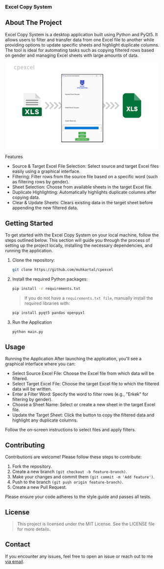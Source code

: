 ### Excel Copy System

## About The Project

Excel Copy System is a desktop application built using Python and PyQt5. It allows users to filter and transfer data from one Excel file to another while providing options to update specific sheets and highlight duplicate columns. The tool is ideal for automating tasks such as copying filtered rows based on gender and managing Excel sheets with large amounts of data.

![alt text](images/mainPage.png)

Features

- Source & Target Excel File Selection: Select source and target Excel files easily using a graphical interface.
- Filtering: Filter rows from the source file based on a specific word (such as filtering rows by gender).
- Sheet Selection: Choose from available sheets in the target Excel file.
- Duplicate Highlighting: Automatically highlights duplicate columns after copying data.
- Clear & Update Sheets: Clears existing data in the target sheet before appending the new filtered data.

## Getting Started

To get started with the Excel Copy System on your local machine, follow the steps outlined below. This section will guide you through the process of setting up the project locally, installing the necessary dependencies, and running the application.

1. Clone the repository:
   ```sh
   git clone https://github.com/muhkartal/cpexcel
   ```
2. Install the required Python packages:

   ```sh
   pip install -r requirements.txt
   ```

   > If you do not have a `requirements.txt file`, manually install the required libraries with:

   ```sh
   pip install pyqt5 pandas openpyxl
   ```

3. Run the Application
   ```sh
   python main.py
   ```

## Usage

Running the Application
After launching the application, you'll see a graphical interface where you can:

- Select Source Excel File: Choose the Excel file from which data will be filtered.
- Select Target Excel File: Choose the target Excel file to which the filtered data will be written.
- Enter a Filter Word: Specify the word to filter rows (e.g., "Erkek" for filtering by gender).
- Choose a Sheet Name: Select or create a new sheet in the target Excel file.
- Update the Target Sheet: Click the button to copy the filtered data and highlight any duplicate columns.

Follow the on-screen instructions to select files and apply filters.

## Contributing

Contributions are welcome! Please follow these steps to contribute:

1. Fork the repository.
2. Create a new branch `(git checkout -b feature-branch)`.
3. Make your changes and commit them `(git commit -m 'Add feature')`.
4. Push to the branch `(git push origin feature-branch)`.
5. Create a new Pull Request.

Please ensure your code adheres to the style guide and passes all tests.

## License

> This project is licensed under the MIT License. See the LICENSE file for more details.

## Contact

If you encounter any issues, feel free to open an issue or reach out to me [via email](kartal.dev).
